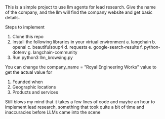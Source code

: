 This is a simple project to use llm agents for lead research. Give the name of the company, and the llm will find the company website and get basic details. 

Steps to implement

1. Clone this repo
2. Install the following libraries in your virtual environment
    a. langchain
    b. openai 
    c. beautifulsoup4 
    d. requests 
    e. google-search-results 
    f. python-dotenv
    g. langchain-community
3. Run python3 llm_browsing.py

You can change the company_name = "Royal Engineering Works" value to get the actual value for 

1. Founded when
2. Geographic locations
3. Products and services

Still blows my mind that it takes a few lines of code and maybe an hour to implement lead research, something that took quite a bit of time and inaccuracies before LLMs came into the scene
